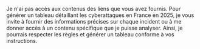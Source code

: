 Je n'ai pas accès aux contenus des liens que vous avez fournis. Pour générer un tableau détaillant les cyberattaques en France en 2025, je vous invite à fournir des informations précises sur chaque incident ou à me donner accès à un contenu spécifique que je puisse analyser. Ainsi, je pourrais respecter les règles et générer un tableau conforme à vos instructions.
